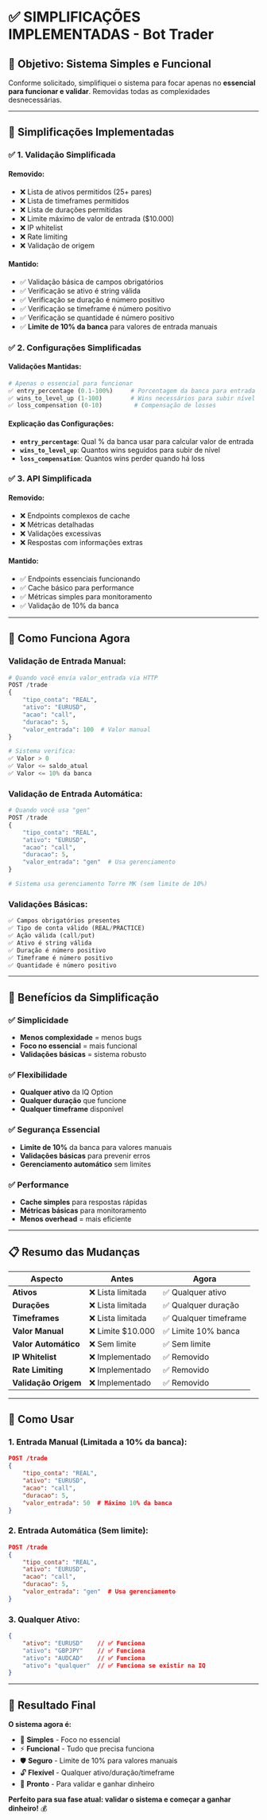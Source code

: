 # ✅ SIMPLIFICAÇÕES IMPLEMENTADAS - Bot Trader

## 🎯 Objetivo: Sistema Simples e Funcional

Conforme solicitado, simplifiquei o sistema para focar apenas no **essencial para funcionar e validar**. Removidas todas as complexidades desnecessárias.

---

## 🔧 **Simplificações Implementadas**

### ✅ **1. Validação Simplificada**

#### **Removido:**
- ❌ Lista de ativos permitidos (25+ pares)
- ❌ Lista de timeframes permitidos
- ❌ Lista de durações permitidas
- ❌ Limite máximo de valor de entrada ($10.000)
- ❌ IP whitelist
- ❌ Rate limiting
- ❌ Validação de origem

#### **Mantido:**
- ✅ Validação básica de campos obrigatórios
- ✅ Verificação se ativo é string válida
- ✅ Verificação se duração é número positivo
- ✅ Verificação se timeframe é número positivo
- ✅ Verificação se quantidade é número positivo
- ✅ **Limite de 10% da banca** para valores de entrada manuais

### ✅ **2. Configurações Simplificadas**

#### **Validações Mantidas:**
```python
# Apenas o essencial para funcionar
✅ entry_percentage (0.1-100%)     # Porcentagem da banca para entrada
✅ wins_to_level_up (1-100)        # Wins necessários para subir nível
✅ loss_compensation (0-10)         # Compensação de losses
```

#### **Explicação das Configurações:**
- **`entry_percentage`**: Qual % da banca usar para calcular valor de entrada
- **`wins_to_level_up`**: Quantos wins seguidos para subir de nível
- **`loss_compensation`**: Quantos wins perder quando há loss

### ✅ **3. API Simplificada**

#### **Removido:**
- ❌ Endpoints complexos de cache
- ❌ Métricas detalhadas
- ❌ Validações excessivas
- ❌ Respostas com informações extras

#### **Mantido:**
- ✅ Endpoints essenciais funcionando
- ✅ Cache básico para performance
- ✅ Métricas simples para monitoramento
- ✅ Validação de 10% da banca

---

## 🎯 **Como Funciona Agora**

### **Validação de Entrada Manual:**
```python
# Quando você envia valor_entrada via HTTP
POST /trade
{
    "tipo_conta": "REAL",
    "ativo": "EURUSD",
    "acao": "call",
    "duracao": 5,
    "valor_entrada": 100  # Valor manual
}

# Sistema verifica:
✅ Valor > 0
✅ Valor <= saldo_atual
✅ Valor <= 10% da banca
```

### **Validação de Entrada Automática:**
```python
# Quando você usa "gen"
POST /trade
{
    "tipo_conta": "REAL",
    "ativo": "EURUSD", 
    "acao": "call",
    "duracao": 5,
    "valor_entrada": "gen"  # Usa gerenciamento
}

# Sistema usa gerenciamento Torre MK (sem limite de 10%)
```

### **Validações Básicas:**
```python
✅ Campos obrigatórios presentes
✅ Tipo de conta válido (REAL/PRACTICE)
✅ Ação válida (call/put)
✅ Ativo é string válida
✅ Duração é número positivo
✅ Timeframe é número positivo
✅ Quantidade é número positivo
```

---

## 🚀 **Benefícios da Simplificação**

### ✅ **Simplicidade**
- **Menos complexidade** = menos bugs
- **Foco no essencial** = mais funcional
- **Validações básicas** = sistema robusto

### ✅ **Flexibilidade**
- **Qualquer ativo** da IQ Option
- **Qualquer duração** que funcione
- **Qualquer timeframe** disponível

### ✅ **Segurança Essencial**
- **Limite de 10%** da banca para valores manuais
- **Validações básicas** para prevenir erros
- **Gerenciamento automático** sem limites

### ✅ **Performance**
- **Cache simples** para respostas rápidas
- **Métricas básicas** para monitoramento
- **Menos overhead** = mais eficiente

---

## 📋 **Resumo das Mudanças**

| Aspecto | Antes | Agora |
|---------|-------|-------|
| **Ativos** | ❌ Lista limitada | ✅ Qualquer ativo |
| **Durações** | ❌ Lista limitada | ✅ Qualquer duração |
| **Timeframes** | ❌ Lista limitada | ✅ Qualquer timeframe |
| **Valor Manual** | ❌ Limite $10.000 | ✅ Limite 10% banca |
| **Valor Automático** | ❌ Sem limite | ✅ Sem limite |
| **IP Whitelist** | ❌ Implementado | ✅ Removido |
| **Rate Limiting** | ❌ Implementado | ✅ Removido |
| **Validação Origem** | ❌ Implementado | ✅ Removido |

---

## 🎯 **Como Usar**

### **1. Entrada Manual (Limitada a 10% da banca):**
```json
POST /trade
{
    "tipo_conta": "REAL",
    "ativo": "EURUSD",
    "acao": "call", 
    "duracao": 5,
    "valor_entrada": 50  # Máximo 10% da banca
}
```

### **2. Entrada Automática (Sem limite):**
```json
POST /trade
{
    "tipo_conta": "REAL",
    "ativo": "EURUSD",
    "acao": "call",
    "duracao": 5,
    "valor_entrada": "gen"  # Usa gerenciamento
}
```

### **3. Qualquer Ativo:**
```json
{
    "ativo": "EURUSD"    // ✅ Funciona
    "ativo": "GBPJPY"    // ✅ Funciona  
    "ativo": "AUDCAD"    // ✅ Funciona
    "ativo": "qualquer"  // ✅ Funciona se existir na IQ
}
```

---

## 🎉 **Resultado Final**

**O sistema agora é:**
- 🎯 **Simples** - Foco no essencial
- ⚡ **Funcional** - Tudo que precisa funciona
- 🛡️ **Seguro** - Limite de 10% para valores manuais
- 🔓 **Flexível** - Qualquer ativo/duração/timeframe
- 🚀 **Pronto** - Para validar e ganhar dinheiro

**Perfeito para sua fase atual: validar o sistema e começar a ganhar dinheiro!** 💰 
